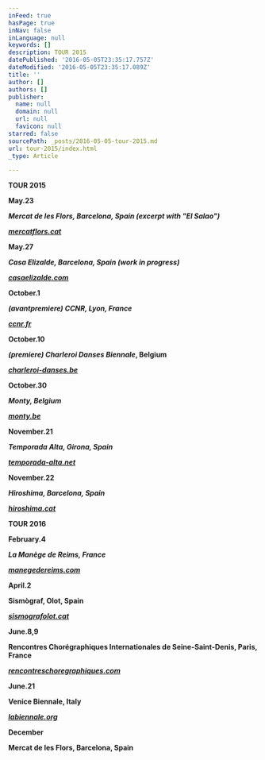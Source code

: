 ```yaml
---
inFeed: true
hasPage: true
inNav: false
inLanguage: null
keywords: []
description: TOUR 2015
datePublished: '2016-05-05T23:35:17.757Z'
dateModified: '2016-05-05T23:35:17.089Z'
title: ''
author: []
authors: []
publisher:
  name: null
  domain: null
  url: null
  favicon: null
starred: false
sourcePath: _posts/2016-05-05-tour-2015.md
url: tour-2015/index.html
_type: Article

---
```

**TOUR 2015**

**May.23**

**_Mercat de les Flors, Barcelona, Spain (excerpt with "El Salao")_**

[**_mercatflors.cat_**][0]

**May.27**

**_Casa Elizalde, Barcelona, Spain (work in progress)_**

[**_casaelizalde.com_**][1]

**October.1**

**_(avantpremiere) CCNR, Lyon, France_**

[**_ccnr.fr_**][2]

**October.10**

**_(premiere) Charleroi Danses Biennale_, Belgium**

[**_charleroi-danses.be_**][3]

**October.30**

**_Monty, Belgium_**

[**_monty.be_**][4]

**November.21**

**_Temporada Alta, Girona, Spain_**

[**_temporada-alta.net_**][5]

**November.22**

**_Hiroshima, Barcelona, Spain_**

[**_hiroshima.cat_**][6]

**TOUR 2016**

**February.4**

**_La Manège de Reims, France_**

[**_manegedereims.com_**][7]

**April.2**

**Sismògraf, Olot, Spain**

[**_sismografolot.cat_**][8]

**June.8,9**

**Rencontres Chorégraphiques Internationales de Seine-Saint-Denis, Paris, France**

[**_rencontreschoregraphiques.com_**][9]

**June.21**

**Venice Biennale, Italy**

[**_labiennale.org_**][10]

**December**

**Mercat de les Flors, Barcelona, Spain**

[0]: http://mercatflors.cat/
[1]: http://casaelizalde.com/
[2]: http://ccnr.fr/
[3]: http://charleroi-danses.be/
[4]: http://monty.be/
[5]: http://temporada-alta.net/
[6]: http://hiroshima.cat/
[7]: http://manegedereims.com/
[8]: http://sismografolot.cat/
[9]: http://rencontreschoregraphiques.com/
[10]: http://labiennale.org/